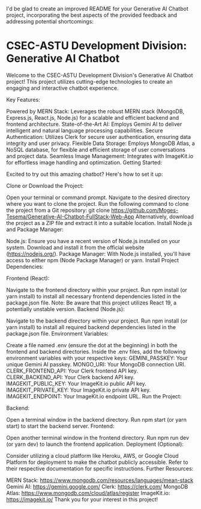 I'd be glad to create an improved README for your Generative AI Chatbot project, incorporating the best aspects of the provided feedback and addressing potential shortcomings:

# CSEC-ASTU Development Division: Generative AI Chatbot

Welcome to the CSEC-ASTU Development Division's Generative AI Chatbot project! This project utilizes cutting-edge technologies to create an engaging and interactive chatbot experience.

Key Features:

Powered by MERN Stack: Leverages the robust MERN stack (MongoDB, Express.js, React.js, Node.js) for a scalable and efficient backend and frontend architecture.
State-of-the-Art AI: Employs Gemini AI to deliver intelligent and natural language processing capabilities.
Secure Authentication: Utilizes Clerk for secure user authentication, ensuring data integrity and user privacy.
Flexible Data Storage: Employs MongoDB Atlas, a NoSQL database, for flexible and efficient storage of user conversations and project data.
Seamless Image Management: Integrates with ImageKit.io for effortless image handling and optimization.
Getting Started:

Excited to try out this amazing chatbot? Here's how to set it up:

Clone or Download the Project:

Open your terminal or command prompt.
Navigate to the desired directory where you want to clone the project.
Run the following command to clone the project from a Git repository: git clone <https://github.com/Moges-Tesema/Generative-AI-Chatbot-FullStack-Web-App>
Alternatively, download the project as a ZIP file and extract it into a suitable location.
Install Node.js and Package Manager:

Node.js: Ensure you have a recent version of Node.js installed on your system. Download and install it from the official website (https://nodejs.org/).
Package Manager: With Node.js installed, you'll have access to either npm (Node Package Manager) or yarn.
Install Project Dependencies:

Frontend (React):

Navigate to the frontend directory within your project.
Run npm install (or yarn install) to install all necessary frontend dependencies listed in the package.json file. Note: Be aware that this project utilizes React 19, a potentially unstable version.
Backend (Node.js):

Navigate to the backend directory within your project.
Run npm install (or yarn install) to install all required backend dependencies listed in the package.json file.
Environment Variables:

Create a file named .env (ensure the dot at the beginning) in both the frontend and backend directories.
Inside the .env files, add the following environment variables with your respective keys:
GEMINI_PASSKEY: Your unique Gemini AI passkey.
MONGO_URI: Your MongoDB connection URI.
CLERK_FRONTEND_API: Your Clerk frontend API key.
CLERK_BACKEND_API: Your Clerk backend API key.
IMAGEKIT_PUBLIC_KEY: Your ImageKit.io public API key.
IMAGEKIT_PRIVATE_KEY: Your ImageKit.io private API key.
IMAGEKIT_ENDPOINT: Your ImageKit.io endpoint URL.
Run the Project:

Backend:

Open a terminal window in the backend directory.
Run npm start (or yarn start) to start the backend server.
Frontend:

Open another terminal window in the frontend directory.
Run npm run dev (or yarn dev) to launch the frontend application.
Deployment (Optional):

Consider utilizing a cloud platform like Heroku, AWS, or Google Cloud Platform for deployment to make the chatbot publicly accessible. Refer to their respective documentation for specific instructions.
Further Resources:

MERN Stack: https://www.mongodb.com/resources/languages/mean-stack
Gemini AI: https://gemini.google.com/
Clerk: https://clerk.com/
MongoDB Atlas: https://www.mongodb.com/cloud/atlas/register
ImageKit.io: https://imagekit.io/
Thank you for your interest in this project!